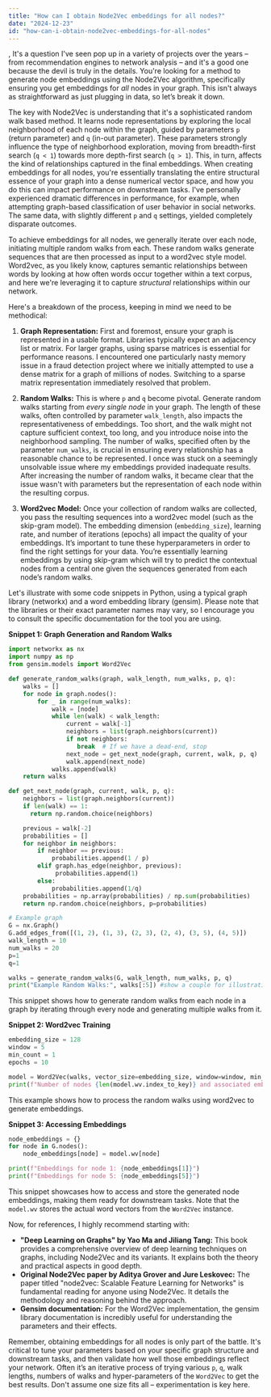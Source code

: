 ```yaml
---
title: "How can I obtain Node2Vec embeddings for all nodes?"
date: "2024-12-23"
id: "how-can-i-obtain-node2vec-embeddings-for-all-nodes"
---
```


,  It's a question I've seen pop up in a variety of projects over the years – from recommendation engines to network analysis – and it's a good one because the devil is truly in the details. You're looking for a method to generate node embeddings using the Node2Vec algorithm, specifically ensuring you get embeddings for *all* nodes in your graph. This isn't always as straightforward as just plugging in data, so let’s break it down.

The key with Node2Vec is understanding that it's a sophisticated random walk based method. It learns node representations by exploring the local neighborhood of each node within the graph, guided by parameters `p` (return parameter) and `q` (in-out parameter). These parameters strongly influence the type of neighborhood exploration, moving from breadth-first search (`q < 1`) towards more depth-first search (`q > 1`). This, in turn, affects the kind of relationships captured in the final embeddings. When creating embeddings for all nodes, you're essentially translating the entire structural essence of your graph into a dense numerical vector space, and how you do this can impact performance on downstream tasks. I've personally experienced dramatic differences in performance, for example, when attempting graph-based classification of user behavior in social networks. The same data, with slightly different `p` and `q` settings, yielded completely disparate outcomes.

To achieve embeddings for all nodes, we generally iterate over each node, initiating multiple random walks from each. These random walks generate sequences that are then processed as input to a word2vec style model. Word2vec, as you likely know, captures semantic relationships between words by looking at how often words occur together within a text corpus, and here we're leveraging it to capture *structural* relationships within our network.

Here's a breakdown of the process, keeping in mind we need to be methodical:

1. **Graph Representation:** First and foremost, ensure your graph is represented in a usable format. Libraries typically expect an adjacency list or matrix. For larger graphs, using sparse matrices is essential for performance reasons. I encountered one particularly nasty memory issue in a fraud detection project where we initially attempted to use a dense matrix for a graph of millions of nodes. Switching to a sparse matrix representation immediately resolved that problem.

2. **Random Walks:** This is where `p` and `q` become pivotal. Generate random walks starting from *every single node* in your graph. The length of these walks, often controlled by parameter `walk_length`, also impacts the representativeness of embeddings. Too short, and the walk might not capture sufficient context, too long, and you introduce noise into the neighborhood sampling. The number of walks, specified often by the parameter `num_walks`, is crucial in ensuring every relationship has a reasonable chance to be represented. I once was stuck on a seemingly unsolvable issue where my embeddings provided inadequate results. After increasing the number of random walks, it became clear that the issue wasn't with parameters but the representation of each node within the resulting corpus.

3. **Word2vec Model:** Once your collection of random walks are collected, you pass the resulting sequences into a word2vec model (such as the skip-gram model). The embedding dimension (`embedding_size`), learning rate, and number of iterations (epochs) all impact the quality of your embeddings. It’s important to tune these hyperparameters in order to find the right settings for your data. You’re essentially learning embeddings by using skip-gram which will try to predict the contextual nodes from a central one given the sequences generated from each node’s random walks.

Let's illustrate with some code snippets in Python, using a typical graph library (networkx) and a word embedding library (gensim). Please note that the libraries or their exact parameter names may vary, so I encourage you to consult the specific documentation for the tool you are using.

**Snippet 1: Graph Generation and Random Walks**

```python
import networkx as nx
import numpy as np
from gensim.models import Word2Vec

def generate_random_walks(graph, walk_length, num_walks, p, q):
    walks = []
    for node in graph.nodes():
        for _ in range(num_walks):
            walk = [node]
            while len(walk) < walk_length:
                current = walk[-1]
                neighbors = list(graph.neighbors(current))
                if not neighbors:
                   break  # If we have a dead-end, stop
                next_node = get_next_node(graph, current, walk, p, q)
                walk.append(next_node)
            walks.append(walk)
    return walks

def get_next_node(graph, current, walk, p, q):
    neighbors = list(graph.neighbors(current))
    if len(walk) == 1:
      return np.random.choice(neighbors)

    previous = walk[-2]
    probabilities = []
    for neighbor in neighbors:
        if neighbor == previous:
            probabilities.append(1 / p)
        elif graph.has_edge(neighbor, previous):
             probabilities.append(1)
        else:
            probabilities.append(1/q)
    probabilities = np.array(probabilities) / np.sum(probabilities)
    return np.random.choice(neighbors, p=probabilities)

# Example graph
G = nx.Graph()
G.add_edges_from([(1, 2), (1, 3), (2, 3), (2, 4), (3, 5), (4, 5)])
walk_length = 10
num_walks = 20
p=1
q=1

walks = generate_random_walks(G, walk_length, num_walks, p, q)
print("Example Random Walks:", walks[:5]) #show a couple for illustration purposes
```

This snippet shows how to generate random walks from each node in a graph by iterating through every node and generating multiple walks from it.

**Snippet 2: Word2vec Training**

```python
embedding_size = 128
window = 5
min_count = 1
epochs = 10

model = Word2Vec(walks, vector_size=embedding_size, window=window, min_count=min_count, sg=1, epochs=epochs)
print(f"Number of nodes {len(model.wv.index_to_key)} and associated embeddings {model.wv.vectors.shape}")
```

This example shows how to process the random walks using word2vec to generate embeddings.

**Snippet 3: Accessing Embeddings**

```python
node_embeddings = {}
for node in G.nodes():
    node_embeddings[node] = model.wv[node]

print(f"Embeddings for node 1: {node_embeddings[1]}")
print(f"Embeddings for node 5: {node_embeddings[5]}")
```

This snippet showcases how to access and store the generated node embeddings, making them ready for downstream tasks. Note that the `model.wv` stores the actual word vectors from the `Word2Vec` instance.

Now, for references, I highly recommend starting with:

*   **"Deep Learning on Graphs" by Yao Ma and Jiliang Tang:** This book provides a comprehensive overview of deep learning techniques on graphs, including Node2Vec and its variants. It explains both the theory and practical aspects in good depth.
*   **Original Node2Vec paper by Aditya Grover and Jure Leskovec:** The paper titled "node2vec: Scalable Feature Learning for Networks" is fundamental reading for anyone using Node2Vec. It details the methodology and reasoning behind the approach.
*   **Gensim documentation:** For the Word2Vec implementation, the gensim library documentation is incredibly useful for understanding the parameters and their effects.

Remember, obtaining embeddings for all nodes is only part of the battle. It's critical to tune your parameters based on your specific graph structure and downstream tasks, and then validate how well those embeddings reflect your network. Often it’s an iterative process of trying various `p`, `q`, walk lengths, numbers of walks and hyper-parameters of the `Word2Vec` to get the best results. Don't assume one size fits all – experimentation is key here.
